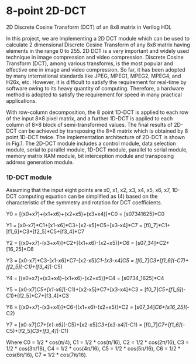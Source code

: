 # 8-point 2D-DCT

2D Discrete Cosine Transform (DCT) of an 8x8 matrix in Verilog HDL

In this project, we are implementing a 2D DCT module which can be used to calculate 2 dimensional Discrete Cosine Transform of any 8x8 matrix having elements in the range 0 to 255. 2D DCT is a very important and widely used technique in image compression and video compression. 
Discrete Cosine Transform (DCT), among various transforms, is the most popular and effective one in image and video compression. So far, it has been adopted by many international standards like JPEG, MPEG1, MPEG2, MPEG4, and H26x, etc. However, it is difficult to satisfy the requirement for real-time by software owing to its heavy quantity of computing. Therefore, a hardware method is adopted to satisfy the requirement for speed in many practical applications.

With row-column decomposition, the 8 point 1D-DCT is applied to each row of the input 8×8 pixel matrix, and a further 1D-DCT is applied to each column of 8×8 block of semi-transformed values. The final results of 2D-DCT can be achieved by transposing the 8×8 matrix which is obtained by 8 point 1D-DCT twice. The implementation architecture of 2D-DCT is shown in Fig.1. The 2D-DCT module includes a control module, data selection module, serial to parallel module, 1D-DCT module, parallel to serial module, memory matrix RAM module, bit interception module and transposing address generation module.

### 1D-DCT module
Assuming that the input eight points are x0, x1, x2, x3, x4, x5, x6, x7, 1D-DCT computing equation can be simplified as (4) based on the characteristic of the symmetry and rotation for DCT coefficients.
  
  Y0 = [(x0+x7)+(x1+x6)+(x2+x5)+(x3+x4)]*C0 = [s07341625]*C0
  
  Y1 = [x0-x7]*C1+[x1-x6]*C3+[x2-x5]*C5+[x3-x4]*C7
     = [f0_7]*C1+[f1_6]*C3+[f2_5]*C5+[f3_4]*C7
  
  Y2 = [(x0+x7)-(x3+x4)]*C2+[(x1+x6)-(x2+x5)]*C6 = [s07_34]*C2+[16_25]*C6
  
  Y3 = [x0-x7]*C3-[x1-x6]*C7-[x2-x5]*C1-[x3-x4]*C5
     = [f0_7]*C3+[f1_6]*(-C7)+[f2_5]*(-C1)+[f3_4]*(-C5)
 
  Y4 = [(x0+x7)+(x3+x4)-(x1+x6)-(x2+x5)]*C4 = [s0734_1625]*C4
  
  Y5 = [x0-x7]*C5+[x1-x6]*(-C1)+[x2-x5]*C7+[x3-x4]*C3
     = [f0_7]*C5+[f1_6]*(-C1)+[f2_5]*C7+[f3_4]*C3
  
  Y6 = [(x0+x7)-(x3+x4)]*C6-[(x1+x6)-(x2+x5)]*C2 = [s07_34]*C6+[s16_25]*(-C2)
  
  Y7 = [x0-x7]*C7+[x1-x6]*(-C5)+[x2-x5]*C3+[x3-x4]*(-C1)
     = [f0_7]*C7+[f1_6]*(-C5)+[f2_5]*C3+[f3_4]*(-C1)
 
Where C0 = 1/2 * cos(π/4),      C1 = 1/2 * cos(π/16),      C2 = 1/2 * cos(2π/16),      C3 = 1/2 * cos(3π/16),
      C4 = 1/2 * cos(4π/16),    C5 = 1/2 * cos(5π/16),     C6 = 1/2 * cos(6π/16),      C7 = 1/2 * cos(7π/16).
